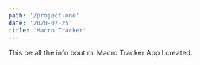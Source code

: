 ```yaml
---
path: '/project-one'
date: '2020-07-25'
title: 'Macro Tracker'
---
```


This be all the info bout mi Macro Tracker App I created.

